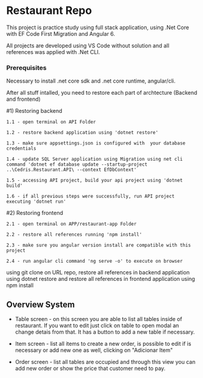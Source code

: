 # Restaurant Repo

This project is practice study using full stack application, 
using .Net Core with EF Code First Migration and Angular 6.

All projects are developed using VS Code without solution and all references was applied with .Net CLI.


### Prerequisites

Necessary to install .net core sdk and .net core runtime, angular/cli.

After all stuff intalled, you need to restore each part of archtecture (Backend and frontend)

#1) Restoring backend

    1.1 - open terminal on API Folder

    1.2 - restore backend application using 'dotnet restore'

    1.3 - make sure appsettings.json is configured with  your database credentials

    1.4 - update SQL Server application using Migration using net cli command 'dotnet ef database update --startup-project ..\Cedris.Restaurant.API\ --context EfDbContext'

    1.5 - accessing API project, build your api project using 'dotnet build'

    1.6 - if all previous steps were successfully, run API project executing 'dotnet run'


#2) Restoring frontend 

    2.1 - open terminal on APP/restaurant-app Folder

    2.2 - restore all references running 'npm install'

    2.3 - make sure you angular version install are compatible with this project

    2.4 - run angular cli command 'ng serve -o' to execute on browser
        

using git clone on URL repo, restore all references in backend application using dotnet restore 
and restore all references in frontend application using npm install

## Overview System

* Table screen - on this screen you are able to list all tables inside of restaurant. If you want to edit just click on table to open modal an change detais from that. It has a button to add a new table if necessary.

* Item screen - list all items to create a new order, is possible to edit if is necessary or add new one as well, clicking on "Adicionar Item"

* Order screen - list all tables are occupied and through this view you can add new order or show the price that customer need to pay.